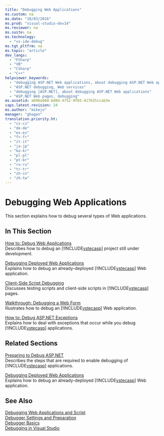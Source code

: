 ```yaml
---
title: "Debugging Web Applications"
ms.custom: na
ms.date: "10/03/2016"
ms.prod: "visual-studio-dev14"
ms.reviewer: na
ms.suite: na
ms.technology: 
  - "vs-ide-debug"
ms.tgt_pltfrm: na
ms.topic: "article"
dev_langs: 
  - "FSharp"
  - "VB"
  - "CSharp"
  - "C++"
helpviewer_keywords: 
  - "debugging ASP.NET Web applications, about debugging ASP.NET Web applications"
  - "ASP.NET debugging, Web services"
  - "debugging [ASP.NET], about debugging ASP.NET Web applications"
  - "ASP.NET Web pages, debugging"
ms.assetid: a096a90d-6d0d-4752-9fb5-417635ccab3e
caps.latest.revision: 24
ms.author: "mikejo"
manager: "ghogen"
translation.priority.ht: 
  - "cs-cz"
  - "de-de"
  - "es-es"
  - "fr-fr"
  - "it-it"
  - "ja-jp"
  - "ko-kr"
  - "pl-pl"
  - "pt-br"
  - "ru-ru"
  - "tr-tr"
  - "zh-cn"
  - "zh-tw"
---
```

# Debugging Web Applications
This section explains how to debug several types of Web applications.  
  
## In This Section  
 [How to: Debug Web Applications](../VS_debugger/how-to--debug-web-applications.md)  
 Describes how to debug an [!INCLUDE[vstecasp](../dv_TeamTestALM/includes/vstecasp_md.md)] project still under development.  
  
 [Debugging Deployed Web Applications](../VS_debugger/debugging-deployed-web-applications.md)  
 Explains how to debug an already-deployed [!INCLUDE[vstecasp](../dv_TeamTestALM/includes/vstecasp_md.md)] Web application.  
  
 [Client-Side Script Debugging](../VS_debugger/client-side-script-debugging.md)  
 Discusses testing scripts and client-side scripts in [!INCLUDE[vstecasp](../dv_TeamTestALM/includes/vstecasp_md.md)] pages.  
  
 [Walkthrough: Debugging a Web Form](../VS_debugger/walkthrough--debugging-a-web-form.md)  
 Illustrates how to debug an [!INCLUDE[vstecasp](../dv_TeamTestALM/includes/vstecasp_md.md)] Web application.  
  
 [How to: Debug ASP.NET Exceptions](../VS_debugger/how-to--debug-asp.net-exceptions.md)  
 Explains how to deal with exceptions that occur while you debug [!INCLUDE[vstecasp](../dv_TeamTestALM/includes/vstecasp_md.md)] applications.  
  
## Related Sections  
 [Preparing to Debug ASP.NET](../VS_debugger/preparing-to-debug-asp.net.md)  
 Describes the steps that are required to enable debugging of [!INCLUDE[vstecasp](../dv_TeamTestALM/includes/vstecasp_md.md)] applications.  
  
 [Debugging Deployed Web Applications](../VS_debugger/debugging-deployed-web-applications.md)  
 Explains how to debug an already-deployed [!INCLUDE[vstecasp](../dv_TeamTestALM/includes/vstecasp_md.md)] Web application.  
  
## See Also  
 [Debugging Web Applications and Script](../VS_debugger/debugging-web-applications-and-script.md)   
 [Debugger Settings and Preparation](../VS_debugger/debugger-settings-and-preparation.md)   
 [Debugger Basics](../VS_debugger/debugger-basics.md)   
 [Debugging in Visual Studio](../VS_debugger/debugging-in-visual-studio.md)
